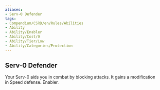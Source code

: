 ```yaml
---
aliases:
- Serv-0 Defender
tags:
- Compendium/CSRD/en/Rules/Abilities
- Ability
- Ability/Enabler
- Ability/Cost/0
- Ability/Tier/Low
- Ability/Categories/Protection
---
```


  
## Serv-0 Defender  
Your Serv-0 aids you in combat by blocking attacks. It gains a modification in Speed defense. Enabler.